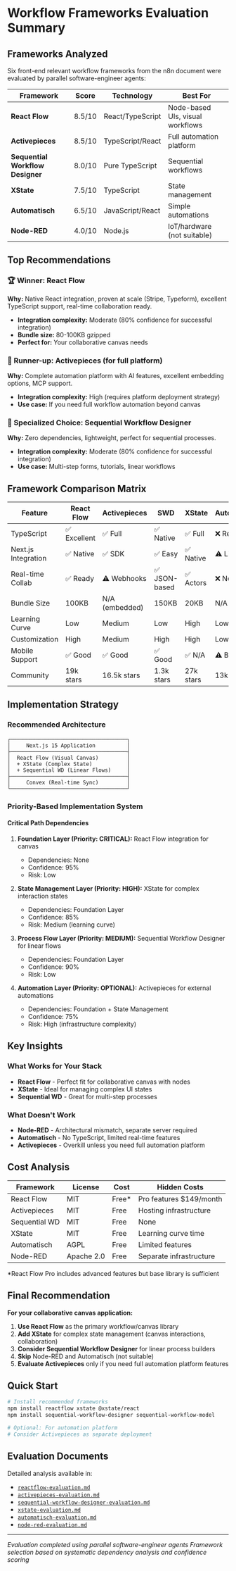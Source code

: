 # Workflow Frameworks Evaluation Summary

## Frameworks Analyzed

Six front-end relevant workflow frameworks from the n8n document were evaluated by parallel software-engineer agents:

| Framework | Score | Technology | Best For |
|-----------|-------|------------|----------|
| **React Flow** | 8.5/10 | React/TypeScript | Node-based UIs, visual workflows |
| **Activepieces** | 8.5/10 | TypeScript/React | Full automation platform |
| **Sequential Workflow Designer** | 8.0/10 | Pure TypeScript | Sequential workflows |
| **XState** | 7.5/10 | TypeScript | State management |
| **Automatisch** | 6.5/10 | JavaScript/React | Simple automations |
| **Node-RED** | 4.0/10 | Node.js | IoT/hardware (not suitable) |

## Top Recommendations

### 🏆 Winner: React Flow
**Why:** Native React integration, proven at scale (Stripe, Typeform), excellent TypeScript support, real-time collaboration ready.
- **Integration complexity:** Moderate (80% confidence for successful integration)
- **Bundle size:** 80-100KB gzipped
- **Perfect for:** Your collaborative canvas needs

### 🥈 Runner-up: Activepieces (for full platform)
**Why:** Complete automation platform with AI features, excellent embedding options, MCP support.
- **Integration complexity:** High (requires platform deployment strategy)
- **Use case:** If you need full workflow automation beyond canvas

### 🥉 Specialized Choice: Sequential Workflow Designer
**Why:** Zero dependencies, lightweight, perfect for sequential processes.
- **Integration complexity:** Moderate (80% confidence for successful integration)
- **Use case:** Multi-step forms, tutorials, linear workflows

## Framework Comparison Matrix

| Feature | React Flow | Activepieces | SWD | XState | Automatisch | Node-RED |
|---------|-----------|--------------|-----|--------|-------------|----------|
| TypeScript | ✅ Excellent | ✅ Full | ✅ Native | ✅ Full | ❌ Removed | ❌ None |
| Next.js Integration | ✅ Native | ✅ SDK | ✅ Easy | ✅ Native | ⚠️ Limited | ❌ Complex |
| Real-time Collab | ✅ Ready | ⚠️ Webhooks | ✅ JSON-based | ✅ Actors | ❌ No | ❌ No |
| Bundle Size | 100KB | N/A (embedded) | 150KB | 20KB | N/A | N/A |
| Learning Curve | Low | Medium | Low | High | Low | Medium |
| Customization | High | Medium | High | High | Low | Low |
| Mobile Support | ✅ Good | ✅ Good | ✅ Good | ✅ N/A | ⚠️ Basic | ❌ Poor |
| Community | 19k stars | 16.5k stars | 1.3k stars | 27k stars | 13k stars | 15k stars |

## Implementation Strategy

### Recommended Architecture
```
┌─────────────────────────────────────┐
│     Next.js 15 Application          │
├─────────────────────────────────────┤
│  React Flow (Visual Canvas)         │
│  + XState (Complex State)           │
│  + Sequential WD (Linear Flows)     │
├─────────────────────────────────────┤
│     Convex (Real-time Sync)         │
└─────────────────────────────────────┘
```

### Priority-Based Implementation System

#### Critical Path Dependencies
1. **Foundation Layer (Priority: CRITICAL):** React Flow integration for canvas
   - Dependencies: None
   - Confidence: 95%
   - Risk: Low

2. **State Management Layer (Priority: HIGH):** XState for complex interaction states
   - Dependencies: Foundation Layer
   - Confidence: 85%
   - Risk: Medium (learning curve)

3. **Process Flow Layer (Priority: MEDIUM):** Sequential Workflow Designer for linear flows
   - Dependencies: Foundation Layer
   - Confidence: 90%
   - Risk: Low

4. **Automation Layer (Priority: OPTIONAL):** Activepieces for external automations
   - Dependencies: Foundation + State Management
   - Confidence: 75%
   - Risk: High (infrastructure complexity)

## Key Insights

### What Works for Your Stack
- **React Flow** - Perfect fit for collaborative canvas with nodes
- **XState** - Ideal for managing complex UI states
- **Sequential WD** - Great for multi-step processes

### What Doesn't Work
- **Node-RED** - Architectural mismatch, separate server required
- **Automatisch** - No TypeScript, limited real-time features
- **Activepieces** - Overkill unless you need full automation platform

## Cost Analysis

| Framework | License | Cost | Hidden Costs |
|-----------|---------|------|--------------|
| React Flow | MIT | Free* | Pro features $149/month |
| Activepieces | MIT | Free | Hosting infrastructure |
| Sequential WD | MIT | Free | None |
| XState | MIT | Free | Learning curve time |
| Automatisch | AGPL | Free | Limited features |
| Node-RED | Apache 2.0 | Free | Separate infrastructure |

*React Flow Pro includes advanced features but base library is sufficient

## Final Recommendation

**For your collaborative canvas application:**

1. **Use React Flow** as the primary workflow/canvas library
2. **Add XState** for complex state management (canvas interactions, collaboration)
3. **Consider Sequential Workflow Designer** for linear process builders
4. **Skip** Node-RED and Automatisch (not suitable)
5. **Evaluate Activepieces** only if you need full automation platform features

## Quick Start

```bash
# Install recommended frameworks
npm install reactflow xstate @xstate/react
npm install sequential-workflow-designer sequential-workflow-model

# Optional: For automation platform
# Consider Activepieces as separate deployment
```

## Evaluation Documents

Detailed analysis available in:
- [`reactflow-evaluation.md`](./reactflow-evaluation.md)
- [`activepieces-evaluation.md`](./activepieces-evaluation.md)
- [`sequential-workflow-designer-evaluation.md`](./sequential-workflow-designer-evaluation.md)
- [`xstate-evaluation.md`](./xstate-evaluation.md)
- [`automatisch-evaluation.md`](./automatisch-evaluation.md)
- [`node-red-evaluation.md`](./node-red-evaluation.md)

---
*Evaluation completed using parallel software-engineer agents*
*Framework selection based on systematic dependency analysis and confidence scoring*